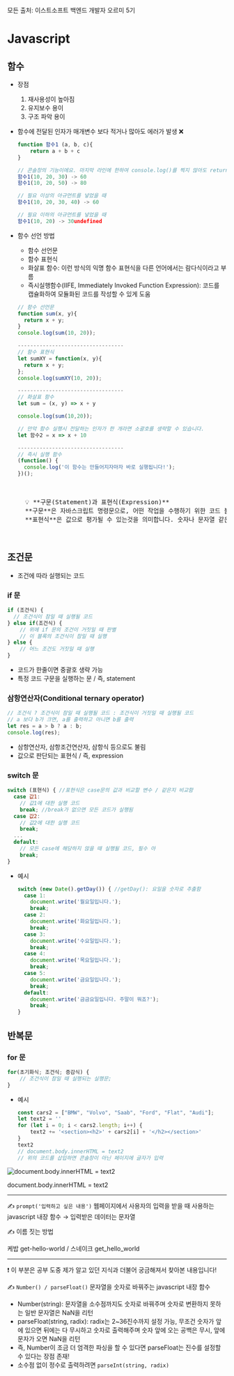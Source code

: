 모든 출처: 이스트소프트 백엔드 개발자 오르미 5기

# Javascript

## 함수

- 장점
    1. 재사용성이 높아짐
    2. 유지보수 용이
    3. 구조 파악 용이
- 함수에 전달된 인자가 매개변수 보다 적거나 많아도 에러가 발생 ❌

    ```jsx
    function 함수1 (a, b, c){
        return a + b + c
    }
    
    // 콘솔창의 기능이에요. 마지막 라인에 한하여 console.log()를 찍지 않아도 return값을 console창에 출력해줍니다.
    함수1(10, 20, 30) -> 60
    함수1(10, 20, 50) -> 80
    
    // 필요 이상의 아규먼트를 넣었을 때
    함수1(10, 20, 30, 40) -> 60
    
    // 필요 이하의 아규먼트를 넣었을 때
    함수1(10, 20) -> 30undefined
    ```

- 함수 선언 방법
    - 함수 선언문
    - 함수 표현식
    - 화살표 함수: 이런 방식의 익명 함수 표현식을 다른 언어에서는 람다식이라고 부름
    - 즉시실행함수(IIFE, Immediately Invoked Function Expression):  코드를 캡슐화하여 모듈화된 코드를 작성할 수 있게 도움

    ```jsx
    // 함수 선언문
    function sum(x, y){
      return x + y;
    }
    console.log(sum(10, 20));
    
    ----------------------------------
    // 함수 표현식
    let sumXY = function(x, y){
      return x + y;
    };
    console.log(sumXY(10, 20));
    
    ----------------------------------
    // 화살표 함수
    let sum = (x, y) => x + y
    
    console.log(sum(10,20));
    
    // 만악 함수 실행시 전달하는 인자가 한 개라면 소괄호를 생략할 수 있습니다.
    let 함수2 = x => x + 10
    
    ----------------------------------
    // 즉시 실행 함수
    (function() {
      console.log('이 함수는 만들어지자마자 바로 실행됩니다!');
    })();
    ```
    <pre>
    <aside>
    💡 **구문(Statement)과 표현식(Expression)**
    **구문**은 자바스크립트 명령문으로, 어떤 작업을 수행하기 위한 코드 블록이라 할 수 있습니다. 예를 들어 우리가 뒤에서 배울 if문, switch문, for문 등이 여기에 포함됩니다.
    **표현식**은 값으로 평가될 수 있는것을 의미합니다. 숫자나 문자열 같은 값 자체나 5 < 3 와 같은 비교 연산자등이 여기에 해당합니다. 위에서 함수표현식이라 함은 함수를 값 처럼 사용하기 때문에 그렇게 표현합니다.

    </aside></pre>


## 조건문

- 조건에 따라 실행되는 코드

### if 문

```jsx
if (조건식) {
  // 조건식이 참일 때 실행될 코드
} else if(조건식) {
	// 위에 if 문의 조건이 거짓일 때 판별 
	// 이 블록의 조건식이 참일 때 실행
} else {
	// 어느 조건도 거짓일 때 실행
}
```

- 코드가 한줄이면 중괄호 생략 가능
- 특정 코드 구문을 실행하는 문 / 즉, statement

### 삼항연산자(Conditional ternary operator)

```jsx
// 조건식 ? 조건식이 참일 때 실행될 코드 : 조건식이 거짓일 때 실행될 코드
// a 보다 b가 크면, a를 출력하고 아니면 b를 출력
let res = a > b ? a : b;
console.log(res);
```

- 삼항연산자, 삼항조건연산자, 삼항식 등으로도 불림
- 값으로 판단되는 표현식 / 즉, expression

### switch 문

```jsx
switch (표현식) { //표현식은 case문의 값과 비교할 변수 / 같은지 비교함
  case 값1:
    // 값1에 대한 실행 코드
    break; //break가 없으면 모든 코드가 실행됨
  case 값2:
    // 값2에 대한 실행 코드
    break;
  ...
  default:
    // 모든 case에 해당하지 않을 때 실행될 코드, 필수 아
    break;
}
```

- 예시

    ```jsx
    switch (new Date().getDay()) { //getDay(): 요일을 숫자로 추출함
      case 1:
        document.write('월요일입니다.');
        break;
      case 2:
        document.write('화요일입니다.');
        break;
      case 3:
        document.write('수요일입니다.');
        break;
      case 4:
        document.write('목요일입니다.');
        break;
      case 5:
        document.write('금요일입니다.');
        break;
      default:
        document.write('금금요일입니다. 주말이 뭐죠?');
        break;
    }
    ```


## 반복문

### for 문

```jsx
for(초기화식; 조건식; 증감식) {
	// 조건식이 참일 때 실행되는 실행문;
}
```

- 예시

    ```jsx
    const cars2 = ["BMW", "Volvo", "Saab", "Ford", "Flat", "Audi"];
    let text2 = ''
    for (let i = 0; i < cars2.length; i++) {
        text2 += '<section><h2>' + cars2[i] + '</h2></section>' 
    }
    text2
    // document.body.innerHTML = text2 
    // 위의 코드를 삽입하면 콘솔창이 아닌 페이지에 글자가 입력
    ```


![document.body.innerHTML = text2 ](https://prod-files-secure.s3.us-west-2.amazonaws.com/e8f11927-b70c-4524-9227-a3efac08e7aa/232eed9b-6a26-44b5-9632-e74693b6ab13/Untitled.png)

document.body.innerHTML = text2

---

✍️ `prompt('입력하고 싶은 내용')` 웹페이지에서 사용자의 입력을 받을 때 사용하는 javascript 내장 함수 → 입력받은 데이터는 문자열

✍️ 이름 짓는 방법

케밥 get-hello-world / 스네이크 get_hello_world

---

❗ 이 부분은 공부 도중 제가 알고 있던 지식과 더불어 궁금해져서 찾아본 내용입니다!

✍️ `Number() / parseFloat()` 문자열을 숫자로 바꿔주는 javascript 내장 함수

- Number(string): 문자열을 소수점까지도 숫자로 바꿔주며 숫자로 변환하지 못하는 일반 문자열은 NaN을 리턴
- parseFloat(string, radix): radix는 2~36진수까지 설정 가능, 무조건 숫자가 앞에 있으면 뒤에는 다 무시하고 숫자로 출력해주며 숫자 앞에 오는 공백은 무시, 앞에 문자가 오면 NaN을 리턴
- 즉, Number이 조금 더 엄격한 파싱을 할 수 있다면 parseFloat는 진수를 설정할 수 있다는 장점 존재!
- 소수점 없이 정수로 출력하려면 `parseInt(string, radix)`